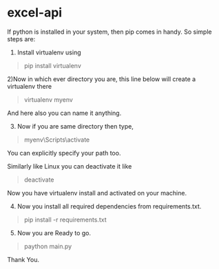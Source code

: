 # excel-api

If python is installed in your system, then pip comes in handy.
So simple steps are:
1) Install virtualenv using

 > pip install virtualenv 

2)Now in which ever directory you are, this line below will create a virtualenv there

 > virtualenv myenv
 
And here also you can name it anything.

3) Now if you are same directory then type,

 > myenv\Scripts\activate

You can explicitly specify your path too.

Similarly like Linux you can deactivate it like

> deactivate

Now you have virtualenv install and activated on your machine.

4) Now you install all required dependencies from requirements.txt.

> pip install -r requirements.txt

5) Now you are Ready to go.

> paython main.py

Thank You.

